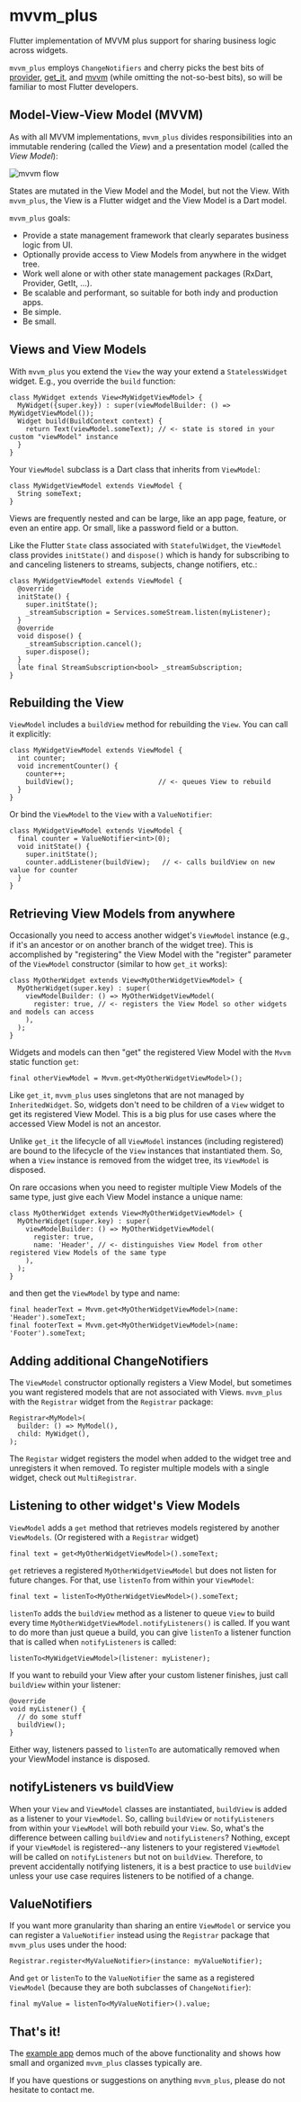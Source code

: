 # mvvm_plus

Flutter implementation of MVVM plus support for sharing business logic across widgets.

`mvvm_plus` employs `ChangeNotifiers` and cherry picks the best bits of [provider](https://pub.dev/packages/provider), [get_it](https://pub.dev/packages/get_it), and [mvvm](https://pub.dev/packages/mvvm) (while omitting the not-so-best bits), so will be familiar to most Flutter developers.

## Model-View-View Model (MVVM)

As with all MVVM implementations, `mvvm_plus` divides responsibilities into an immutable rendering (called the *View*) and a presentation model (called the *View Model*):

![mvvm flow](https://github.com/buttonsrtoys/mvvm_plus/blob/mvvm_plus/assets/MvvmFlow.png)

States are mutated in the View Model and the Model, but not the View. With `mvvm_plus`, the View is a Flutter widget and the View Model is a Dart model. 

`mvvm_plus` goals:
- Provide a state management framework that clearly separates business logic from UI.
- Optionally provide access to View Models from anywhere in the widget tree.
- Work well alone or with other state management packages (RxDart, Provider, GetIt, ...).
- Be scalable and performant, so suitable for both indy and production apps.
- Be simple.
- Be small.

## Views and View Models

With `mvvm_plus` you extend the `View` the way your extend a `StatelessWidget` widget. E.g., you override the `build` function:

    class MyWidget extends View<MyWidgetViewModel> {
      MyWidget({super.key}) : super(viewModelBuilder: () => MyWidgetViewModel());
      Widget build(BuildContext context) {
        return Text(viewModel.someText); // <- state is stored in your custom "viewModel" instance
      }
    }

Your `ViewModel` subclass is a Dart class that inherits from `ViewModel`:

    class MyWidgetViewModel extends ViewModel {
      String someText;
    }

Views are frequently nested and can be large, like an app page, feature, or even an entire app. Or small, like a password field or a button.

Like the Flutter `State` class associated with `StatefulWidget`, the `ViewModel` class provides `initState()` and `dispose()` which is handy for subscribing to and canceling listeners to streams, subjects, change notifiers, etc.:

    class MyWidgetViewModel extends ViewModel {
      @override
      initState() {
        super.initState();
        _streamSubscription = Services.someStream.listen(myListener);
      }
      @override
      void dispose() {
        _streamSubscription.cancel();
        super.dispose();
      }
      late final StreamSubscription<bool> _streamSubscription;
    }

## Rebuilding the View

`ViewModel` includes a `buildView` method for rebuilding the `View`. You can call it explicitly:

    class MyWidgetViewModel extends ViewModel {
      int counter;
      void incrementCounter() {
        counter++;
        buildView();                     // <- queues View to rebuild
      }
    }

Or bind the `ViewModel` to the `View` with a `ValueNotifier`:

    class MyWidgetViewModel extends ViewModel {
      final counter = ValueNotifier<int>(0);
      void initState() {
        super.initState();
        counter.addListener(buildView);   // <- calls buildView on new value for counter
      }
    }

## Retrieving View Models from anywhere

Occasionally you need to access another widget's `ViewModel` instance (e.g., if it's an ancestor or on another branch of the widget tree). This is accomplished by "registering" the View Model with the "register" parameter of the `ViewModel` constructor (similar to how `get_it` works):

    class MyOtherWidget extends View<MyOtherWidgetViewModel> {
      MyOtherWidget(super.key) : super(
        viewModelBuilder: () => MyOtherWidgetViewModel(
          register: true, // <- registers the View Model so other widgets and models can access
        ),
      );
    }

Widgets and models can then "get" the registered View Model with the `Mvvm` static function `get`:

    final otherViewModel = Mvvm.get<MyOtherWidgetViewModel>();

Like `get_it`, `mvvm_plus` uses singletons that are not managed by `InheritedWidget`. So, widgets don't need to be children of a `View` widget to get its registered View Model. This is a big plus for use cases where the accessed View Model is not an ancestor.

Unlike `get_it` the lifecycle of all `ViewModel` instances (including registered) are bound to the lifecycle of the `View` instances that instantiated them. So, when a `View` instance is removed from the widget tree, its `ViewModel` is disposed.

On rare occasions when you need to register multiple View Models of the same type, just give each View Model instance a unique name:

    class MyOtherWidget extends View<MyOtherWidgetViewModel> {
      MyOtherWidget(super.key) : super(
        viewModelBuilder: () => MyOtherWidgetViewModel(
          register: true,
          name: 'Header', // <- distinguishes View Model from other registered View Models of the same type
        ),
      );
    }

and then get the `ViewModel` by type and name:

    final headerText = Mvvm.get<MyOtherWidgetViewModel>(name: 'Header').someText;
    final footerText = Mvvm.get<MyOtherWidgetViewModel>(name: 'Footer').someText;

## Adding additional ChangeNotifiers 

The `ViewModel` constructor optionally registers a View Model, but sometimes you want registered models that are not associated with Views. `mvvm_plus` with the `Registrar` widget from the `Registrar` package:

    Registrar<MyModel>(
      builder: () => MyModel(),
      child: MyWidget(),
    );

The `Registar` widget registers the model when added to the widget tree and unregisters it when removed. To register multiple models with a single widget, check out `MultiRegistrar`.

## Listening to other widget's View Models

`ViewModel` adds a `get` method that retrieves models registered by another `ViewModels`. (Or registered with a `Registrar` widget)

    final text = get<MyOtherWidgetViewModel>().someText;

`get` retrieves a registered `MyOtherWidgetViewModel` but does not listen for future changes. For that, use `listenTo` from within your `ViewModel`:

    final text = listenTo<MyOtherWidgetViewModel>().someText;

`listenTo` adds the `buildView` method as a listener to queue `View` to build every time `MyOtherWidgetViewModel.notifyListeners()` is called. If you want to do more than just queue a build, you can give `listenTo` a listener function that is called when `notifyListeners` is called:

    listenTo<MyWidgetViewModel>(listener: myListener);

If you want to rebuild your View after your custom listener finishes, just call `buildView` within your listener:

    @override
    void myListener() {
      // do some stuff
      buildView(); 
    }

Either way, listeners passed to `listenTo` are automatically removed when your ViewModel instance is disposed.

## notifyListeners vs buildView

When your `View` and `ViewModel` classes are instantiated, `buildView` is added as a listener to your `ViewModel`. So, calling `buildView` or `notifyListeners` from within your `ViewModel` will both rebuild your `View`. So, what's the difference between calling `buildView` and `notifyListeners`? Nothing, except if your `ViewModel` is registered--any listeners to your registered `ViewModel` will be called on `notifyListeners` but not on `buildView`. Therefore, to prevent accidentally notifying listeners, it is a best practice to use `buildView` unless your use case requires listeners to be notified of a change.

## ValueNotifiers

If you want more granularity than sharing an entire `ViewModel` or service you can register a `ValueNotifier` instead using the `Registrar` package that `mvvm_plus` uses under the hood:

    Registrar.register<MyValueNotifier>(instance: myValueNotifier);

And `get` or `listenTo` to the `ValueNotifier` the same as a registered `ViewModel` (because they are both subclasses of `ChangeNotifier`):

    final myValue = listenTo<MyValueNotifier>().value;

## That's it! 

The [example app](https://github.com/buttonsrtoys/view/tree/main/example) demos much of the above functionality and shows how small and organized `mvvm_plus` classes typically are.

If you have questions or suggestions on anything `mvvm_plus`, please do not hesitate to contact me.